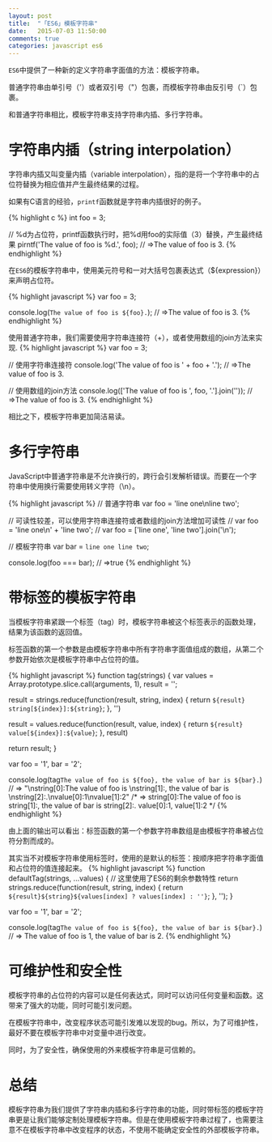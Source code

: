 ```yaml
---
layout: post
title:  "「ES6」模板字符串"
date:   2015-07-03 11:50:00
comments: true
categories: javascript es6
---
```

`ES6`中提供了一种新的定义字符串字面值的方法：模板字符串。

普通字符串由单引号（'）或者双引号（"）包裹，而模板字符串由反引号（`）包裹。

和普通字符串相比，模板字符串支持字符串内插、多行字符串。

# 字符串内插（string interpolation）
字符串内插又叫变量内插（variable interpolation），指的是将一个字符串中的占位符替换为相应值并产生最终结果的过程。

如果有C语言的经验，`printf`函数就是字符串内插很好的例子。

{% highlight c %}
int foo = 3;

// %d为占位符，printf函数执行时，把%d用foo的实际值（3）替换，产生最终结果
pirntf('The value of foo is %d.', foo);
// =>The value of foo is 3.
{% endhighlight %}

在`ES6`的模板字符串中，使用美元符号和一对大括号包裹表达式（${expression}）来声明占位符。

{% highlight javascript %}
var foo = 3;

console.log(`The value of foo is ${foo}.`);
// =>The value of foo is 3.
{% endhighlight %}

使用普通字符串，我们需要使用字符串连接符（+），或者使用数组的join方法来实现.
{% highlight javascript %}
var foo = 3;

// 使用字符串连接符
console.log('The value of foo is ' + foo + '.');
// =>The value of foo is 3.

// 使用数组的join方法
console.log(['The value of foo is ', foo, '.'].join(''));
// =>The value of foo is 3.
{% endhighlight %}

相比之下，模板字符串更加简洁易读。

# 多行字符串
JavaScript中普通字符串是不允许换行的，跨行会引发解析错误。而要在一个字符串中使用换行需要使用转义字符（\n）。

{% highlight javascript %}
// 普通字符串
var foo = 'line one\nline two';

// 可读性较差，可以使用字符串连接符或者数组的join方法增加可读性
// var foo = 'line one\n' + 'line two';
// var foo = ['line one', 'line two'].join('\n');

// 模板字符串
var bar = `line one
line two`;

console.log(foo === bar);    // =>true
{% endhighlight %}

# 带标签的模板字符串
当模板字符串紧跟一个标签（tag）时，模板字符串被这个标签表示的函数处理，结果为该函数的返回值。

标签函数的第一个参数是由模板字符串中所有字符串字面值组成的数组，从第二个参数开始依次是模板字符串中占位符的值。


{% highlight javascript %}
function tag(strings) {
var values = Array.prototype.slice.call(arguments, 1),
    result = '';

  result = strings.reduce(function(result, string, index) {
    return `${result}
string[${index}]:${string}`;
  }, '')

  result = values.reduce(function(result, value, index) {
    return `${result}
value[${index}]:${value}`;
  }, result)

  return result;
}

var foo = '1',
    bar = '2';

console.log(tag`The value of foo is ${foo}, the value of bar is ${bar}.`)
// => "\nstring[0]:The value of foo is \nstring[1]:, the value of bar is \nstring[2]:.\nvalue[0]:1\nvalue[1]:2"
/* =>
string[0]:The value of foo is
string[1]:, the value of bar is
string[2]:.
value[0]:1,
value[1]:2
*/
{% endhighlight %}

由上面的输出可以看出：标签函数的第一个参数字符串数组是由模板字符串被占位符分割而成的。

其实当不对模板字符串使用标签时，使用的是默认的标签：按顺序把字符串字面值和占位符的值连接起来。
{% highlight javascript %}
function defaultTag(strings, ...values) {    // 这里使用了ES6的剩余参数特性
  return strings.reduce(function(result, string, index) {
    return `${result}${string}${values[index] ? values[index] : ''}`;
  }, '');
}

var foo = '1',
    bar = '2';

console.log(tag`The value of foo is ${foo}, the value of bar is ${bar}.`)
// => The value of foo is 1, the value of bar is 2.
{% endhighlight %}

# 可维护性和安全性
模板字符串的占位符的内容可以是任何表达式，同时可以访问任何变量和函数。这带来了强大的功能，同时可能引发问题。

在模板字符串中，改变程序状态可能引发难以发现的bug。所以，为了可维护性，最好不要在模板字符串中对变量中进行改变。

同时，为了安全性，确保使用的外来模板字符串是可信赖的。

# 总结
模板字符串为我们提供了字符串内插和多行字符串的功能，同时带标签的模板字符串更是让我们能够定制处理模板字符串。但是在使用模板字符串过程了，也需要注意不在模板字符串中改变程序的状态，不使用不能确定安全性的外部模板字符串。
